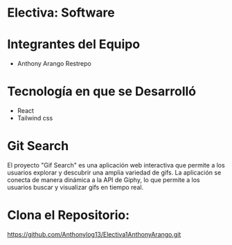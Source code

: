 # Electiva: Software
# Integrantes del Equipo
- Anthony Arango Restrepo
# Tecnología en que se Desarrolló
- React
- Tailwind css
# Git Search
El proyecto "Gif Search" es una aplicación web interactiva que permite a los usuarios explorar y descubrir una amplia variedad de gifs. La aplicación se conecta de manera dinámica a la API de Giphy, lo que permite a los usuarios buscar y visualizar gifs en tiempo real.

# **Clona el Repositorio:**
https://github.com/Anthonylog13/Electiva1AnthonyArango.git


